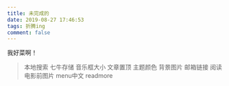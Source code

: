 ```yaml
---
title: 未完成的
date: 2019-08-27 17:46:53
tags: 折腾ing
comment: false
---
```

我好菜啊！
<!--more-->
<blockquote class="blockquote-center">本地搜索 七牛存储 音乐框大小 文章置顶 主题颜色 背景图片 邮箱链接 阅读电影前图片 menu中文 readmore </blockquote>
